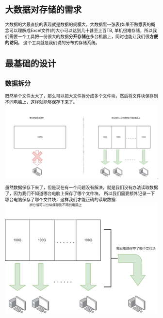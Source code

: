 # 大数据对存储的需求
大数据的大最直接的表现就是数据的规模大，大数据里一张表(如果不熟悉表的概念可以理解成Excel文件)的大小可以达到几十甚至上百TB, 单机很难存储，所以我们需要一个工具把一份很大的数据**分开存储**在多台机器上，同时也能让我们很**方便的访问**。
这个工具就是我们说的分布式存储系统。

# 最基础的设计

## 数据拆分
既然单个文件太大了，那么可以把大文件拆分成多个文件块，然后将文件块保存到不同电脑上，这样就能够保存下来了。
![拆分大文件保存](../pictures/efs_split_big_file.png)

虽然数据保存下来了，但是现在有一个问题没有解决，就是我们没有办法读取数据了，因为我们不知道哪台电脑上保存了哪个文件块。 所以我们需要额外记录一下哪台电脑保存了哪个文件块，这样我们才能正确的读取数据.
![记录哪个电脑保存了哪个文件块](../pictures/efs_name_info.png)